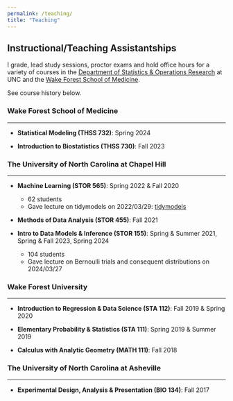 ```yaml
---
permalink: /teaching/
title: "Teaching"
---
```


## Instructional/Teaching Assistantships

I grade, lead study sessions, proctor exams and hold office hours for a variety of courses in the [Department of Statistics & Operations Research](https://stor.unc.edu/) at UNC and the [Wake Forest School of Medicine](https://school.wakehealth.edu/departments/biostatistics-and-data-science). 

See course history below.

### Wake Forest School of Medicine

---

- **Statistical Modeling (THSS 732)**: Spring 2024

- **Introduction to Biostatistics (THSS 730)**: Fall 2023

### The University of North Carolina at Chapel Hill

---

- **Machine Learning (STOR 565)**: Spring 2022 & Fall 2020
    - 62 students
    - Gave lecture on tidymodels on 2022/03/29: [tidymodels](/images/lectures/presentation.html)
    
- **Methods of Data Analysis (STOR 455)**: Fall 2021
   
- **Intro to Data Models & Inference (STOR 155)**: Spring & Summer 2021, Spring & Fall 2023, Spring 2024
    - 104 students
    - Gave lecture on Bernoulli trials and consequent distributions on 2024/03/27

### Wake Forest University

---

- **Introduction to Regression & Data Science (STA 112)**: Fall 2019 & Spring 2020

- **Elementary Probability & Statistics (STA 111)**: Spring 2019 & Summer 2019

- **Calculus with Analytic Geometry (MATH 111)**: Fall 2018

### The University of North Carolina at Asheville

---

- **Experimental Design, Analysis & Presentation (BIO 134)**: Fall 2017
